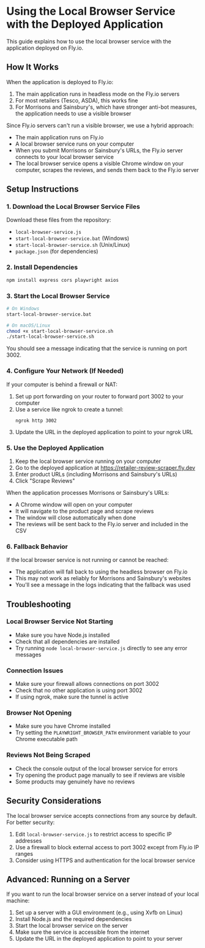 # Using the Local Browser Service with the Deployed Application

This guide explains how to use the local browser service with the application deployed on Fly.io.

## How It Works

When the application is deployed to Fly.io:

1. The main application runs in headless mode on the Fly.io servers
2. For most retailers (Tesco, ASDA), this works fine
3. For Morrisons and Sainsbury's, which have stronger anti-bot measures, the application needs to use a visible browser

Since Fly.io servers can't run a visible browser, we use a hybrid approach:

- The main application runs on Fly.io
- A local browser service runs on your computer
- When you submit Morrisons or Sainsbury's URLs, the Fly.io server connects to your local browser service
- The local browser service opens a visible Chrome window on your computer, scrapes the reviews, and sends them back to the Fly.io server

## Setup Instructions

### 1. Download the Local Browser Service Files

Download these files from the repository:
- `local-browser-service.js`
- `start-local-browser-service.bat` (Windows)
- `start-local-browser-service.sh` (Unix/Linux)
- `package.json` (for dependencies)

### 2. Install Dependencies

```bash
npm install express cors playwright axios
```

### 3. Start the Local Browser Service

```bash
# On Windows
start-local-browser-service.bat

# On macOS/Linux
chmod +x start-local-browser-service.sh
./start-local-browser-service.sh
```

You should see a message indicating that the service is running on port 3002.

### 4. Configure Your Network (If Needed)

If your computer is behind a firewall or NAT:

1. Set up port forwarding on your router to forward port 3002 to your computer
2. Use a service like ngrok to create a tunnel:
   ```
   ngrok http 3002
   ```
3. Update the URL in the deployed application to point to your ngrok URL

### 5. Use the Deployed Application

1. Keep the local browser service running on your computer
2. Go to the deployed application at https://retailer-review-scraper.fly.dev
3. Enter product URLs (including Morrisons and Sainsbury's URLs)
4. Click "Scrape Reviews"

When the application processes Morrisons or Sainsbury's URLs:
- A Chrome window will open on your computer
- It will navigate to the product page and scrape reviews
- The window will close automatically when done
- The reviews will be sent back to the Fly.io server and included in the CSV

### 6. Fallback Behavior

If the local browser service is not running or cannot be reached:
- The application will fall back to using the headless browser on Fly.io
- This may not work as reliably for Morrisons and Sainsbury's websites
- You'll see a message in the logs indicating that the fallback was used

## Troubleshooting

### Local Browser Service Not Starting

- Make sure you have Node.js installed
- Check that all dependencies are installed
- Try running `node local-browser-service.js` directly to see any error messages

### Connection Issues

- Make sure your firewall allows connections on port 3002
- Check that no other application is using port 3002
- If using ngrok, make sure the tunnel is active

### Browser Not Opening

- Make sure you have Chrome installed
- Try setting the `PLAYWRIGHT_BROWSER_PATH` environment variable to your Chrome executable path

### Reviews Not Being Scraped

- Check the console output of the local browser service for errors
- Try opening the product page manually to see if reviews are visible
- Some products may genuinely have no reviews

## Security Considerations

The local browser service accepts connections from any source by default. For better security:

1. Edit `local-browser-service.js` to restrict access to specific IP addresses
2. Use a firewall to block external access to port 3002 except from Fly.io IP ranges
3. Consider using HTTPS and authentication for the local browser service

## Advanced: Running on a Server

If you want to run the local browser service on a server instead of your local machine:

1. Set up a server with a GUI environment (e.g., using Xvfb on Linux)
2. Install Node.js and the required dependencies
3. Start the local browser service on the server
4. Make sure the service is accessible from the internet
5. Update the URL in the deployed application to point to your server
